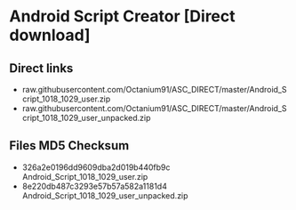 # Android Script Creator [Direct download]

## Direct links

- raw.githubusercontent.com/Octanium91/ASC_DIRECT/master/Android_Script_1018_1029_user.zip
- raw.githubusercontent.com/Octanium91/ASC_DIRECT/master/Android_Script_1018_1029_user_unpacked.zip

## Files MD5 Checksum

- 326a2e0196dd9609dba2d019b440fb9c Android_Script_1018_1029_user.zip
- 8e220db487c3293e57b57a582a1181d4 Android_Script_1018_1029_user_unpacked.zip

